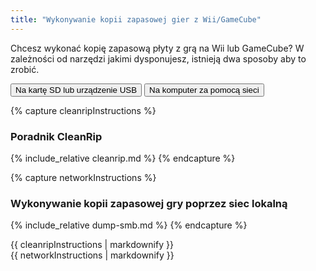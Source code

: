 ```yaml
---
title: "Wykonywanie kopii zapasowej gier z Wii/GameCube"
---
```


Chcesz wykonać kopię zapasową płyty z grą na Wii lub GameCube? W zależności od narzędzi jakimi dysponujesz, istnieją dwa sposoby aby to zrobić.

<button class="tablinks btn btn--large btn--primary" id="defaultOpen" onclick="openTab(event, 'cleanrip')">Na kartę SD lub urządzenie USB</button>
<button class="tablinks btn btn--large btn--info" onclick="openTab(event, 'network')">Na komputer za pomocą sieci</button>

{% capture cleanripInstructions %}
### Poradnik CleanRip
{% include_relative cleanrip.md %}
{% endcapture %}

{% capture networkInstructions %}
### Wykonywanie kopii zapasowej gry poprzez siec lokalną
{% include_relative dump-smb.md %}
{% endcapture %}

<div id="cleanrip" class="blanktabcontent">{{ cleanripInstructions | markdownify }}</div>
<div id="network" class="blanktabcontent">{{ networkInstructions | markdownify }}</div>

<script>
    let tabcontent = document.getElementsByClassName("blanktabcontent");
    let tablinks = document.getElementsByClassName("tablinks");!!crwd_CB_1_BC_dwrc!!</script>

